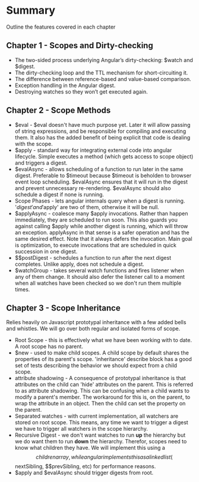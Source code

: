 # Summary

Outline the features covered in each chapter

## Chapter 1 - Scopes and Dirty-checking

* The two-sided process underlying Angular’s dirty-checking: $watch and $digest.
* The dirty-checking loop and the TTL mechanism for short-circuiting it.
* The difference between reference-based and value-based comparison.
* Exception handling in the Angular digest.
* Destroying watches so they won’t get executed again.

## Chapter 2 - Scope Methods

* $eval - $eval doesn't have much purpose yet. Later it will allow passing of string expressions, and be responsible for compiling and executing them. It also has the added benefit of being explicit that code is dealing with the scope.
* $apply - standard way for integrating external code into angular lifecycle. Simple executes a method (which gets access to scope object) and triggers a digest.
* $evalAsync - allows scheduling of a function to run later in the same digest. Preferable to $timeout because $timeout is beholden to browser event loop scheduling. $evalAsync ensures that it will run in the digest and prevent unnecessary re-rendering. $evalAsync should also schedule a digest if none is running.
* Scope Phases - lets angular internals query when a digest is running. '$digest' and '$apply' are two of them, otherwise it will be null.
* $applyAsync - coalesce many $apply invocations. Rather than happen immediately, they are scheduled to run soon. This also guards you against calling $apply while another digest is running, which will throw an exception. applyAsync in that sense is a safer operation and has the same desired effect. Note that it always defers the invocation. Main goal is optimization, to execute invocations that are scheduled in quick succession in one digest.
* $$postDigest - schedules a function to run after the next digest completes. Unlike apply, does not schedule a digest.
* $watchGroup - takes several watch functions and fires listener when any of them change. It should also defer the listener call to a moment when all watches have been checked so we don't run them multiple times.

## Chapter 3 - Scope Inheritance

Relies heavily on Javascript prototypal inheritance with a few added bells and whistles. We will go over both regular and isolated forms of scope. 

* Root Scope - this is effectively what we have been working with to date. A root scope has no parent. 
* $new - used to make child scopes. A child scope by default shares the properties of its parent's scope. 'inheritance' describe block has a good set of tests describing the behavior we should expect from a child scope. 
* attribute shadowing - A consequence of prototypal inheritance is that attributes on the child can 'hide' attributes on the parent. This is referred to as attribute shadowing. This can be confusing when a child wants to modify a parent's member. The workaround for this is, on the parent, to wrap the attribute in an object. Then the child can set the property on the parent.
* Separated watches - with current implementation, all watchers are stored on root scope. This means, any time we want to trigger a digest we have to trigger all watchers in the scope hierarchy. 
* Recursive Digest - we don't want watches to run **up** the hierarchy but we do want them to run **down** the hierarchy. Therefor, scopes need to know what children they have. We will implement this using a $$children array, while angular implements this as a linked list ($$nextSibling, $$prevSibling, etc) for performance reasons. 
* $apply and $evalAsync should trigger digests from root. 